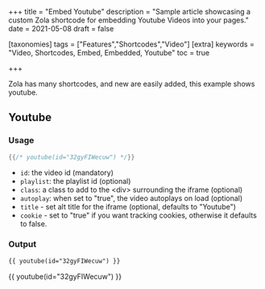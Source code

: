 +++
title = "Embed Youtube"
description = "Sample article showcasing a custom Zola shortcode for embedding Youtube Videos into your pages."
date = 2021-05-08
draft = false

[taxonomies]
tags = ["Features","Shortcodes","Video"]
[extra]
keywords = "Video, Shortcodes, Embed, Embedded, Youtube"
toc = true
 
+++

Zola has many shortcodes, and new are easily added, this example shows youtube.
<!-- more -->

## Youtube

### Usage

```rs
{{/* youtube(id="32gyFIWecuw") */}}
```

- `id`: the video id (mandatory)
- `playlist`: the playlist id (optional)
- `class`: a class to add to the &lt;div&gt; surrounding the iframe (optional)
- `autoplay`: when set to "true", the video autoplays on load (optional)
- `title` - set alt title for the iframe (optional, defaults to "Youtube")
- `cookie` - set to "true" if you want tracking cookies, otherwise it defaults to false.

### Output

```html
{{ youtube(id="32gyFIWecuw") }}
```
{{ youtube(id="32gyFIWecuw") }}
